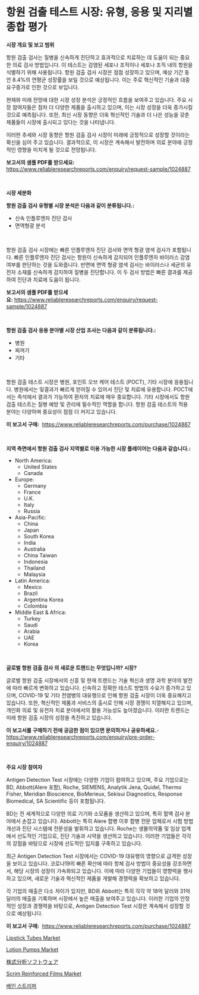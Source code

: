 <p><h1>항원 검출 테스트 시장: 유형, 응용 및 지리별 종합 평가</h1></p><p><strong>시장 개요 및 보고 범위</strong></p>
<p><p>항원 검출 검사는 질병을 신속하게 진단하고 효과적으로 치료하는 데 도움이 되는 중요한 의료 검사 방법입니다. 이 테스트는 감염된 세포나 조직이나 세포나 조직 내의 항원을 식별하기 위해 사용됩니다. 항원 검출 검사 시장은 점점 성장하고 있으며, 예상 기간 동안 8.4%의 연평균 성장률을 보일 것으로 예상됩니다. 이는 주로 혁신적인 기술과 대중 요구증가로 인한 것으로 보입니다.</p><p>현재와 미래 전망에 대한 시장 성장 분석은 긍정적인 흐름을 보여주고 있습니다. 주요 시장 참여자들은 점차 더 다양한 제품을 출시하고 있으며, 이는 시장 성장을 더욱 증가시킬 것으로 예측됩니다. 또한, 최신 시장 동향은 더욱 혁신적인 기술과 더 나은 성능을 갖춘 제품들이 시장에 출시되고 있다는 것을 나타냅니다.</p><p>이러한 추세와 시장 동향은 항원 검출 검사 시장이 미래에 긍정적으로 성장할 것이라는 확신을 심어 주고 있습니다. 결과적으로, 이 시장은 계속해서 발전하며 의료 분야에 긍정적인 영향을 미치게 될 것으로 전망됩니다.</p></p>
<p><strong>보고서의 샘플 PDF를 받으세요:</strong> <a href="https://www.reliableresearchreports.com/enquiry/request-sample/1024887">https://www.reliableresearchreports.com/enquiry/request-sample/1024887</a></p>
<p>&nbsp;</p>
<p><strong>시장 세분화</strong></p>
<p><strong>항원 검출 검사 유형별 시장 분석은 다음과 같이 분류됩니다.:</strong></p>
<p><ul><li>신속 인플루엔자 진단 검사</li><li>면역형광 분석</li></ul></p>
<p>&nbsp;</p>
<p><p>항원 검출 검사 시장에는 빠른 인플루엔자 진단 검사와 면역 형광 염색 검사가 포함됩니다. 빠른 인플루엔자 진단 검사는 항원이 신속하게 감지되어 인플루엔자 바이러스 감염 여부를 판단하는 것을 도와줍니다. 반면에 면역 형광 염색 검사는 바이러스나 세균의 유전자 소재를 신속하게 감지하여 질병을 진단합니다. 이 두 검사 방법은 빠른 결과를 제공하여 진단과 치료에 도움이 됩니다.</p></p>
<p><strong>보고서의 샘플 PDF를 받으세요:</strong>&nbsp;<a href="https://www.reliableresearchreports.com/enquiry/request-sample/1024887">https://www.reliableresearchreports.com/enquiry/request-sample/1024887</a></p>
<p>&nbsp;</p>
<p><strong> 항원 검출 검사 응용 분야별 시장 산업 조사는 다음과 같이 분류됩니다.:</strong></p>
<p><ul><li>병원</li><li>찌꺼기</li><li>기타</li></ul></p>
<p>&nbsp;</p>
<p><p>항원 검출 테스트 시장은 병원, 포인트 오브 케어 테스트 (POCT), 기타 시장에 응용됩니다. 병원에서는 및결과가 빠르게 얻어질 수 있어서 진단 및 치료에 유용합니다. POCT에서는 즉석에서 결과가 가능하여 환자의 치료에 매우 중요합니다. 기타 시장에서도 항원 검출 테스트는 질병 예방 및 관리에 필수적인 역할을 합니다. 항원 검출 테스트의 적용 분야는 다양하며 중요성이 점점 더 커지고 있습니다.</p></p>
<p><strong>이 보고서 구매:</strong>&nbsp; <a href="https://www.reliableresearchreports.com/purchase/1024887">https://www.reliableresearchreports.com/purchase/1024887</a></p>
<p>&nbsp;</p>
<p><strong>지역 측면에서 항원 검출 검사 지역별로 이용 가능한 시장 플레이어는 다음과 같습니다.:</strong></p>
<p><ul>
    <li>
        North America:
        <ul>
            <li>United States</li>
            <li>Canada</li>
        </ul>
    </li>
    <li>
        Europe:
        <ul>
            <li>Germany</li>
            <li>France</li>
            <li>U.K.</li>
            <li>Italy</li>
            <li>Russia</li>
        </ul>
    </li>
    <li>
        Asia-Pacific:
        <ul>
            <li>China</li>
            <li>Japan</li>
            <li>South Korea</li>
            <li>India</li>
            <li>Australia</li>
            <li>China Taiwan</li>
            <li>Indonesia</li>
            <li>Thailand</li>
            <li>Malaysia</li>
        </ul>
    </li>
    <li>
        Latin America:
        <ul>
            <li>Mexico</li>
            <li>Brazil</li>
            <li>Argentina Korea</li>
            <li>Colombia</li>
        </ul>
    </li>
    <li>
        Middle East & Africa:
        <ul>
            <li>Turkey</li>
            <li>Saudi</li>
            <li>Arabia</li>
            <li>UAE</li>
            <li>Korea</li>
        </ul>
    </li>
    </ul></p>
<p>&nbsp;</p>
<p><strong>글로벌 항원 검출 검사 의 새로운 트렌드는 무엇입니까? 시장?</strong></p>
<p><p>글로벌 항원 검출 시장에서의 신흥 및 현재 트렌드는 기술 혁신과 생명 과학 분야의 발전에 따라 빠르게 변화하고 있습니다. 신속하고 정확한 테스트 방법의 수요가 증가하고 있으며, COVID-19 및 기타 전염병의 대유행으로 인해 항원 검출 시장이 더욱 중요해지고 있습니다. 또한, 혁신적인 제품과 서비스의 출시로 인해 시장 경쟁이 치열해지고 있으며, 개인화 의료 및 유전자 치료 분야에서의 활용 가능성도 높아졌습니다. 이러한 트렌드는 미래 항원 검출 시장의 성장을 촉진하고 있습니다.</p></p>
<p><strong>이 보고서를 구매하기 전에 궁금한 점이 있으면 문의하거나 공유하세요.</strong>- <a href="https://www.reliableresearchreports.com/enquiry/pre-order-enquiry/1024887">https://www.reliableresearchreports.com/enquiry/pre-order-enquiry/1024887</a></p>
<p>&nbsp;</p>
<p><strong>주요 시장 참여자</strong></p>
<p><p>Antigen Detection Test 시장에는 다양한 기업이 참여하고 있으며, 주요 기업으로는 BD, Abbott(Alere 포함), Roche, SIEMENS, Analytik Jena, Quidel, Thermo Fisher, Meridian Bioscience, BioMerieux, Sekisui Diagnostics, Response Biomedical, SA Scientific 등이 포함됩니다.</p><p>BD는 전 세계적으로 다양한 의료 기기와 소모품을 생산하고 있으며, 특히 혈액 검사 분야에서 손잡고 있습니다. Abbott는 특히 Alere 합병 이후 합병 전문 업체로서 시험 방법 개선과 진단 시스템에 전문성을 발휘하고 있습니다. Roche는 생물의약품 및 임상 업계에서 선도적인 기업으로, 진단 기술과 시약을 생산하고 있습니다. 이러한 기업들은 각각의 강점을 바탕으로 시장에 선도적인 입지를 구축하고 있습니다.</p><p>최근 Antigen Detection Test 시장에서는 COVID-19 대유행의 영향으로 급격한 성장을 보이고 있습니다. 코로나19의 빠른 확산에 따라 항체 검사 방법이 중요성을 강조하면서, 해당 시장의 성장이 가속화되고 있습니다. 이에 따라 다양한 기업들이 영향력을 행사하고 있으며, 새로운 기술과 혁신적인 제품을 개발해 경쟁력을 확보하고 있습니다.</p><p>각 기업의 매출은 다소 차이가 있지만, BD와 Abbott는 특히 각각 약 18억 달러와 31억 달러의 매출을 기록하며 시장에서 높은 매출을 보여주고 있습니다. 이러한 기업의 안정적인 성장과 경쟁력을 바탕으로, Antigen Detection Test 시장은 계속해서 성장할 것으로 예상됩니다.</p></p>
<p><strong>이 보고서 구매:</strong>&nbsp;&nbsp;<a href="https://www.reliableresearchreports.com/purchase/1024887">https://www.reliableresearchreports.com/purchase/1024887</a></p>
<p><p><a href="https://github.com/PeterParrish5/Market-Research-Report-List-4/blob/main/lipstick-tubes-market.md">Lipstick Tubes Market</a></p><p><a href="https://github.com/jhcraigie/Market-Research-Report-List-2/blob/main/lotion-pumps-market.md">Lotion Pumps Market</a></p><p><a href="https://github.com/xnljig2898992/Market-Research-Report-List-1/blob/main/33517495206.md">株式分析ソフトウェア</a></p><p><a href="https://issuu.com/reportprime-2/docs/scrim-reinforced-films-market-size-2030.pptx">Scrim Reinforced Films Market</a></p><p><a href="https://github.com/trmesnao7959541/Market-Research-Report-List-1/blob/main/94862884779.md">베인 스트리퍼</a></p></p>
